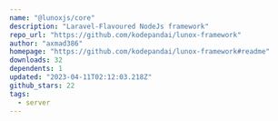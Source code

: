```yaml
---
name: "@lunoxjs/core"
description: "Laravel-Flavoured NodeJs framework"
repo_url: "https://github.com/kodepandai/lunox-framework"
author: "axmad386"
homepage: "https://github.com/kodepandai/lunox-framework#readme"
downloads: 32
dependents: 1
updated: "2023-04-11T02:12:03.218Z"
github_stars: 22
tags: 
  - server
---
```

